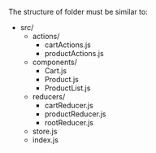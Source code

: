 The structure of folder must be similar to:

- src/
  - actions/
    - cartActions.js
    - productActions.js
  - components/
    - Cart.js
    - Product.js
    - ProductList.js
  - reducers/
    - cartReducer.js
    - productReducer.js
    - rootReducer.js
  - store.js
  - index.js
